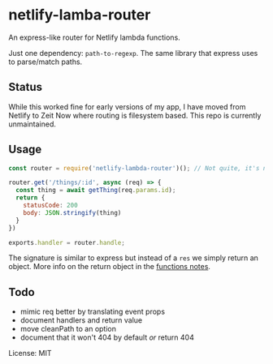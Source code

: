 # netlify-lamba-router

An express-like router for Netlify lambda functions. 

Just one dependency: `path-to-regexp`. The same library that express uses to parse/match paths.

## Status

While this worked fine for early versions of my app, I have moved from Netlify to Zeit Now where routing is filesystem based. This repo is currently unmaintained.

## Usage
```.js
const router = require('netlify-lambda-router')(); // Not quite, it's not published to NPM (yet)

router.get('/things/:id', async (req) => {
  const thing = await getThing(req.params.id);
  return {
    statusCode: 200
    body: JSON.stringify(thing)
  }
})

exports.handler = router.handle;
```

The signature is similar to express but instead of a `res` we simply return an object. More info on the return object in the [functions notes](FUNCTIONS.md).

## Todo

- mimic req better by translating event props
- document handlers and return value
- move cleanPath to an option
- document that it won't 404 by default _or_ return 404


License: MIT
